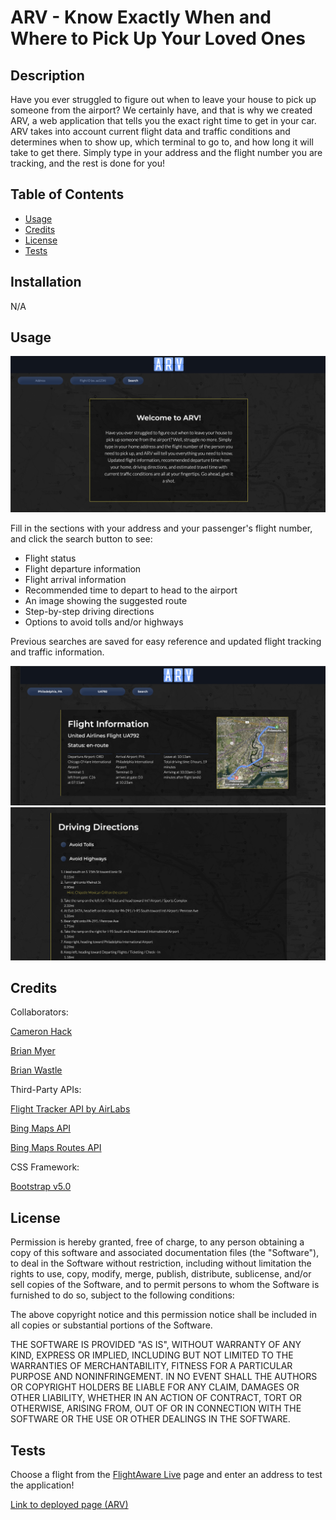 # ARV - Know Exactly When and Where to Pick Up Your Loved Ones

## Description

Have you ever struggled to figure out when to leave your house to pick up someone from the airport? We certainly have, and that is why we created ARV, a web application that tells you the exact right time to get in your car. ARV takes into account current flight data and traffic conditions and determines when to show up, which terminal to go to, and how long it will take to get there. Simply type in your address and the flight number you are tracking, and the rest is done for you!

## Table of Contents

- [Usage](#usage)
- [Credits](#credits)
- [License](#license)
- [Tests](#tests)

## Installation

N/A

## Usage

![Alt text](<assets/images/Screenshot 2023-08-11 at 9.49.52 AM.png>)

Fill in the sections with your address and your passenger's flight number, and click the search button to see: 

- Flight status
- Flight departure information
- Flight arrival information
- Recommended time to depart to head to the airport
- An image showing the suggested route
- Step-by-step driving directions
- Options to avoid tolls and/or highways

Previous searches are saved for easy reference and updated flight tracking and traffic information.

![Alt text](<assets/images/Screenshot 2023-08-11 at 9.56.07 AM.png>)
![Alt text](<assets/images/Screenshot 2023-08-11 at 9.53.32 AM.png>)

## Credits

Collaborators:

[Cameron Hack](https://github.com/CameronHack)

[Brian Myer](https://github.com/brianmyer)

[Brian Wastle](https://github.com/brian-wastle)

Third-Party APIs:

[Flight Tracker API by AirLabs](https://airlabs.co/docs/flights)

[Bing Maps API](https://learn.microsoft.com/en-us/bingmaps/v8-web-control/?toc=https%3A%2F%2Flearn.microsoft.com%2Fen-us%2Fbingmaps%2Fv8-web-control%2Ftoc.json&bc=https%3A%2F%2Flearn.microsoft.com%2Fen-us%2FBingMaps%2Fbreadcrumb%2Ftoc.json)

[Bing Maps Routes API](https://learn.microsoft.com/en-us/bingmaps/rest-services/routes/)

CSS Framework:

[Bootstrap v5.0](https://getbootstrap.com/docs/5.0/getting-started/introduction/)


## License

Permission is hereby granted, free of charge, to any person obtaining a copy
of this software and associated documentation files (the "Software"), to deal
in the Software without restriction, including without limitation the rights
to use, copy, modify, merge, publish, distribute, sublicense, and/or sell
copies of the Software, and to permit persons to whom the Software is
furnished to do so, subject to the following conditions:

The above copyright notice and this permission notice shall be included in all
copies or substantial portions of the Software.

THE SOFTWARE IS PROVIDED "AS IS", WITHOUT WARRANTY OF ANY KIND, EXPRESS OR
IMPLIED, INCLUDING BUT NOT LIMITED TO THE WARRANTIES OF MERCHANTABILITY,
FITNESS FOR A PARTICULAR PURPOSE AND NONINFRINGEMENT. IN NO EVENT SHALL THE
AUTHORS OR COPYRIGHT HOLDERS BE LIABLE FOR ANY CLAIM, DAMAGES OR OTHER
LIABILITY, WHETHER IN AN ACTION OF CONTRACT, TORT OR OTHERWISE, ARISING FROM,
OUT OF OR IN CONNECTION WITH THE SOFTWARE OR THE USE OR OTHER DEALINGS IN THE
SOFTWARE.

## Tests

Choose a flight from the [FlightAware Live](https://flightaware.com/live/) page and enter an address to test the application!

[Link to deployed page (ARV)](https://cameronhack.github.io/ARV/)
